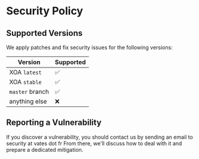 # Security Policy

## Supported Versions

We apply patches and fix security issues for the following versions:

| Version         | Supported          |
| --------------- | ------------------ |
| XOA `latest`    | :white_check_mark: |
| XOA `stable`    | :white_check_mark: |
| `master` branch | :white_check_mark: |
| anything else   | :x:                |

## Reporting a Vulnerability

If you discover a vulnerability, you should contact us by sending an email to security at vates dot fr
From there, we'll discuss how to deal with it and prepare a dedicated mitigation.
